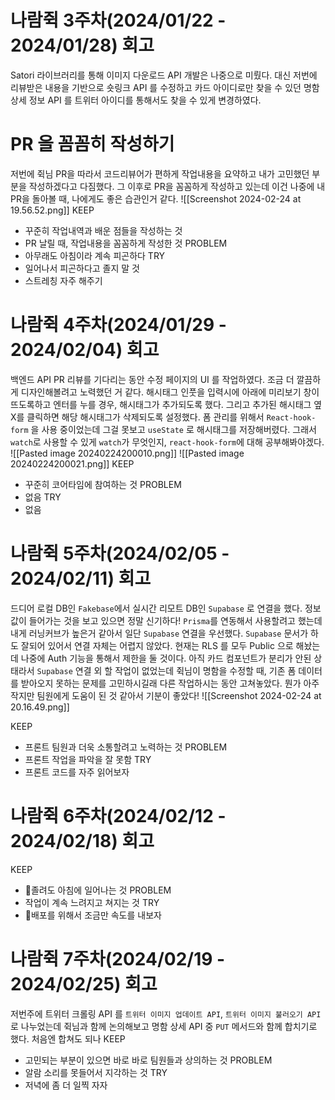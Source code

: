 # 나람쥑 3주차(2024/01/22 - 2024/01/28) 회고
Satori 라이브러리를 통해 이미지 다운로드 API 개발은 나중으로 미뤘다. 대신 저번에 리뷰받은 내용을 기반으로 숏링크 API 를 수정하고 카드 아이디로만 찾을 수 있던 명함 상세 정보 API 를 트위터 아이디를 통해서도 찾을 수 있게 변경하였다. 
# PR 을 꼼꼼히 작성하기
저번에 쥑님 PR을 따라서 코드리뷰어가 편하게 작업내용을 요약하고 내가 고민했던 부분을 작성하겠다고 다짐했다. 그 이후로 PR을 꼼꼼하게 작성하고 있는데 이건 나중에 내 PR을 돌아볼 때, 나에게도 좋은 습관인거 같다. 
![[Screenshot 2024-02-24 at 19.56.52.png]]
KEEP
- 꾸준히 작업내역과 배운 점들을 작성하는 것
- PR 날릴 때, 작업내용을 꼼꼼하게 작성한 것
PROBLEM
- 아무래도 아침이라 계속 피곤하다
TRY
- 일어나서 피곤하다고 졸지 말 것
- 스트레칭 자주 해주기
# 나람쥑 4주차(2024/01/29 - 2024/02/04) 회고
백엔드 API PR 리뷰를 기다리는 동안 수정 페이지의 UI 를 작업하였다. 조금 더 깔끔하게 디자인해볼려고 노력했던 거 같다. 해시태그 인풋을 입력시에 아래에 미리보기 창이 뜨도록하고 엔터를 누를 경우, 해시태그가 추가되도록 했다. 그리고 추가된 해시태그 옆 X를 클릭하면 해당 해시태그가 삭제되도록 설정했다. 
폼 관리를 위해서 `React-hook-form` 을 사용 중이었는데 그걸 못보고 `useState` 로 해시태그를 저장해버렸다. 그래서 `watch`로 사용할 수 있게 `watch`가 무엇인지, `react-hook-form`에 대해 공부해봐야겠다.
![[Pasted image 20240224200010.png]]
![[Pasted image 20240224200021.png]]
KEEP
- 꾸준히 코어타임에 참여하는 것
PROBLEM
- 없음
TRY
- 없음
# 나람쥑 5주차(2024/02/05 - 2024/02/11) 회고
드디어 로컬 DB인 `Fakebase`에서 실시간 리모트 DB인 `Supabase` 로 연결을 했다. 정보값이 들어가는 것을 보고 있으면 정말 신기하다! `Prisma`를 연동해서 사용할려고 했는데 내게 러닝커브가 높은거 같아서 일단 `Supabase` 연결을 우선했다. `Supabase` 문서가 하도 잘되어 있어서 연결 자체는 어렵지 않았다. 현재는 RLS 를 모두 Public 으로 해놨는데 나중에 Auth 기능을 통해서 제한을 둘 것이다. 
아직 카드 컴포넌트가 분리가 안된 상태라서 `Supabase` 연결 외 할 작업이 없었는데 쥑님이 명함을 수정할 때, 기존 폼 데이터를 받아오지 못하는 문제를 고민하시길래 다른 작업하시는 동안 고쳐놓았다. 뭔가 아주 작지만 팀원에게 도움이 된 것 같아서 기분이 좋았다! 
![[Screenshot 2024-02-24 at 20.16.49.png]]

KEEP
- 프론트 팀원과 더욱 소통할려고 노력하는 것
PROBLEM
- 프론트 작업을 파악을 잘 못함
TRY
- 프론트 코드를 자주 읽어보자
# 나람쥑 6주차(2024/02/12 - 2024/02/18) 회고


KEEP
- 졸려도 아침에 일어나는 것
PROBLEM
- 작업이 계속 느려지고 쳐지는 것
TRY
- 배포를 위해서 조금만 속도를 내보자
# 나람쥑 7주차(2024/02/19 - 2024/02/25) 회고
저번주에 트위터 크롤링 API 를 `트위터 이미지 업데이트 API`, `트위터 이미지 불러오기 API` 로 나누었는데 쥑님과 함께 논의해보고 명함 상세 API 중 `PUT` 메서드와 함께 합치기로 했다. 처음엔 합쳐도 되나
KEEP
- 고민되는 부분이 있으면 바로 바로 팀원들과 상의하는 것
PROBLEM
- 알람 소리를 못들어서 지각하는 것
TRY
- 저녁에 좀 더 일찍 자자